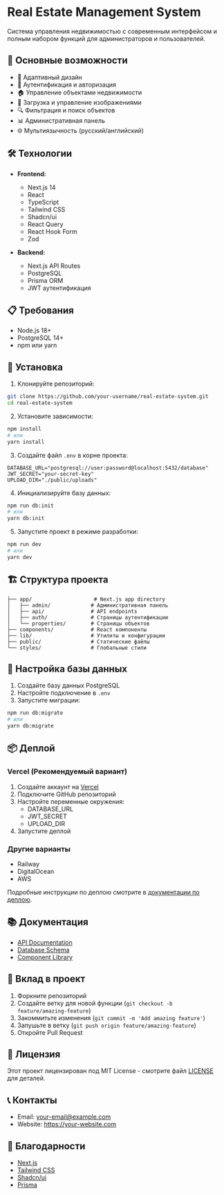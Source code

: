 # Real Estate Management System

Система управления недвижимостью с современным интерфейсом и полным набором функций для администраторов и пользователей.

## 🚀 Основные возможности

- 📱 Адаптивный дизайн
- 🔐 Аутентификация и авторизация
- 🏠 Управление объектами недвижимости
- 📸 Загрузка и управление изображениями
- 🔍 Фильтрация и поиск объектов
- 📊 Административная панель
- 🌐 Мультиязычность (русский/английский)

## 🛠 Технологии

- **Frontend:**
  - Next.js 14
  - React
  - TypeScript
  - Tailwind CSS
  - Shadcn/ui
  - React Query
  - React Hook Form
  - Zod

- **Backend:**
  - Next.js API Routes
  - PostgreSQL
  - Prisma ORM
  - JWT аутентификация

## 📋 Требования

- Node.js 18+
- PostgreSQL 14+
- npm или yarn

## 🚀 Установка

1. Клонируйте репозиторий:
```bash
git clone https://github.com/your-username/real-estate-system.git
cd real-estate-system
```

2. Установите зависимости:
```bash
npm install
# или
yarn install
```

3. Создайте файл `.env` в корне проекта:
```env
DATABASE_URL="postgresql://user:password@localhost:5432/database"
JWT_SECRET="your-secret-key"
UPLOAD_DIR="./public/uploads"
```

4. Инициализируйте базу данных:
```bash
npm run db:init
# или
yarn db:init
```

5. Запустите проект в режиме разработки:
```bash
npm run dev
# или
yarn dev
```

## 🏗 Структура проекта

```
├── app/                    # Next.js app directory
│   ├── admin/             # Административная панель
│   ├── api/               # API endpoints
│   ├── auth/              # Страницы аутентификации
│   └── properties/        # Страницы объектов
├── components/            # React компоненты
├── lib/                   # Утилиты и конфигурации
├── public/                # Статические файлы
└── styles/                # Глобальные стили
```

## 🔧 Настройка базы данных

1. Создайте базу данных PostgreSQL
2. Настройте подключение в `.env`
3. Запустите миграции:
```bash
npm run db:migrate
# или
yarn db:migrate
```

## 📦 Деплой

### Vercel (Рекомендуемый вариант)

1. Создайте аккаунт на [Vercel](https://vercel.com)
2. Подключите GitHub репозиторий
3. Настройте переменные окружения:
   - DATABASE_URL
   - JWT_SECRET
   - UPLOAD_DIR
4. Запустите деплой

### Другие варианты

- Railway
- DigitalOcean
- AWS

Подробные инструкции по деплою смотрите в [документации по деплою](./docs/DEPLOYMENT.md).

## 📚 Документация

- [API Documentation](./docs/API.md)
- [Database Schema](./docs/DATABASE.md)
- [Component Library](./docs/COMPONENTS.md)

## 🤝 Вклад в проект

1. Форкните репозиторий
2. Создайте ветку для новой функции (`git checkout -b feature/amazing-feature`)
3. Закоммитьте изменения (`git commit -m 'Add amazing feature'`)
4. Запушьте в ветку (`git push origin feature/amazing-feature`)
5. Откройте Pull Request

## 📝 Лицензия

Этот проект лицензирован под MIT License - смотрите файл [LICENSE](./LICENSE) для деталей.

## 📞 Контакты

- Email: your-email@example.com
- Website: https://your-website.com

## 🙏 Благодарности

- [Next.js](https://nextjs.org)
- [Tailwind CSS](https://tailwindcss.com)
- [Shadcn/ui](https://ui.shadcn.com)
- [Prisma](https://prisma.io) 